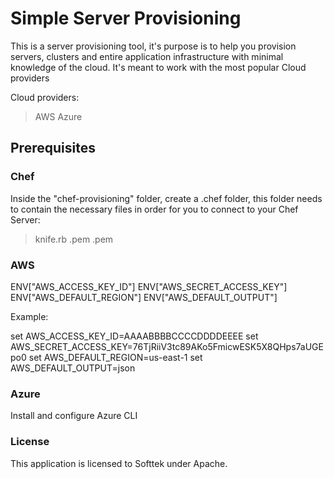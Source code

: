Simple Server Provisioning
==========================
This is a server provisioning tool, it's purpose is to help you provision servers, clusters and entire application infrastructure with minimal knowledge of the cloud. It's meant to work with the most popular Cloud providers

Cloud providers:
> AWS
> Azure

Prerequisites
-------------

### Chef

Inside the "chef-provisioning" folder, create a .chef folder, this folder needs to contain the necessary files in order for you to connect to your Chef Server:

> knife.rb
> <validator>.pem
> <user>.pem

### AWS

ENV["AWS_ACCESS_KEY_ID"]
ENV["AWS_SECRET_ACCESS_KEY"]
ENV["AWS_DEFAULT_REGION"]
ENV["AWS_DEFAULT_OUTPUT"]

Example:

set AWS_ACCESS_KEY_ID=AAAABBBBCCCCDDDDEEEE
set AWS_SECRET_ACCESS_KEY=76TjRiiV3tc89AKo5FmicwESK5X8QHps7aUGEpo0
set AWS_DEFAULT_REGION=us-east-1
set AWS_DEFAULT_OUTPUT=json

### Azure


Install and configure Azure CLI


### License

This application is licensed to Softtek under Apache.
